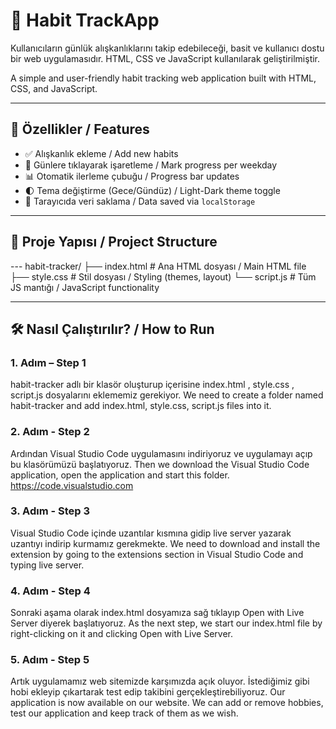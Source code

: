 # 🌱 Habit TrackApp

Kullanıcıların günlük alışkanlıklarını takip edebileceği, basit ve kullanıcı dostu bir web uygulamasıdır. HTML, CSS ve JavaScript kullanılarak geliştirilmiştir.

A simple and user-friendly habit tracking web application built with HTML, CSS, and JavaScript.

---

## 🚀 Özellikler / Features

- ✅ Alışkanlık ekleme / Add new habits  
- 📅 Günlere tıklayarak işaretleme / Mark progress per weekday  
- 📊 Otomatik ilerleme çubuğu / Progress bar updates  
- 🌓 Tema değiştirme (Gece/Gündüz) / Light-Dark theme toggle  
- 💾 Tarayıcıda veri saklama / Data saved via `localStorage`

---

## 📁 Proje Yapısı / Project Structure

--- habit-tracker/
├── index.html # Ana HTML dosyası / Main HTML file
├── style.css # Stil dosyası / Styling (themes, layout)
└── script.js # Tüm JS mantığı / JavaScript functionality


---

## 🛠️ Nasıl Çalıştırılır? / How to Run

### 1. Adım – Step 1
  habit-tracker adlı bir klasör oluşturup içerisine index.html , style.css , script.js dosyalarını eklememiz gerekiyor.
  We need to create a folder named habit-tracker and add index.html, style.css, script.js files into it.

### 2. Adım - Step 2
  Ardından Visual Studio Code uygulamasını indiriyoruz ve uygulamayı açıp bu klasörümüzü başlatıyoruz.
  Then we download the Visual Studio Code application, open the application and start this folder.
  https://code.visualstudio.com

### 3. Adım - Step 3
  Visual Studio Code içinde uzantılar kısmına gidip live server yazarak uzantıyı indirip kurmamız gerekmekte.
  We need to download and install the extension by going to the extensions section in Visual Studio Code and typing live server.

### 4. Adım - Step 4
  Sonraki aşama olarak index.html dosyamıza sağ tıklayıp Open with Live Server diyerek başlatıyoruz.
  As the next step, we start our index.html file by right-clicking on it and clicking Open with Live Server.

### 5. Adım - Step 5
  Artık uygulamamız web sitemizde karşımızda açık oluyor. İstediğimiz gibi hobi ekleyip çıkartarak test edip takibini gerçekleştirebiliyoruz.
  Our application is now available on our website. We can add or remove hobbies, test our application and keep track of them as we wish.
